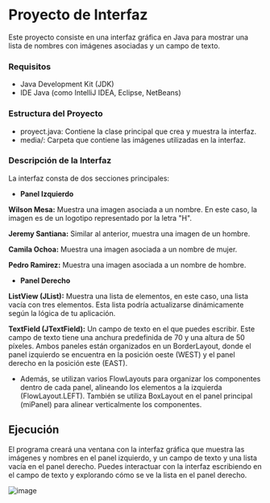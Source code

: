 # Proyecto de Interfaz
Este proyecto consiste en una interfaz gráfica en Java para mostrar una lista de nombres con imágenes asociadas y un campo de texto.

### Requisitos
- Java Development Kit (JDK)
- IDE Java (como IntelliJ IDEA, Eclipse, NetBeans)

### Estructura del Proyecto
- proyect.java: Contiene la clase principal que crea y muestra la interfaz.
- media/: Carpeta que contiene las imágenes utilizadas en la interfaz.

### Descripción de la Interfaz
La interfaz consta de dos secciones principales:

- **Panel Izquierdo**

**Wilson Mesa:** Muestra una imagen asociada a un nombre. En este caso, la imagen es de un logotipo representado por la letra "H".

**Jeremy Santiana:** Similar al anterior, muestra una imagen de un hombre.

**Camila Ochoa:** Muestra una imagen asociada a un nombre de mujer.

**Pedro Ramirez:** Muestra una imagen asociada a un nombre de hombre.

- **Panel Derecho**

**ListView (JList):** Muestra una lista de elementos, en este caso, una lista vacía con tres elementos. Esta lista podría actualizarse dinámicamente según la lógica de tu aplicación.

**TextField (JTextField):** Un campo de texto en el que puedes escribir. Este campo de texto tiene una anchura predefinida de 70 y una altura de 50 píxeles.
Ambos paneles están organizados en un BorderLayout, donde el panel izquierdo se encuentra en la posición oeste (WEST) y el panel derecho en la posición este (EAST).

- Además, se utilizan varios FlowLayouts para organizar los componentes dentro de cada panel, alineando los elementos a la izquierda (FlowLayout.LEFT). También se utiliza BoxLayout en el panel principal (miPanel) para alinear verticalmente los componentes.

## Ejecución 

El programa creará una ventana con la interfaz gráfica que muestra las imágenes y nombres en el panel izquierdo, y un campo de texto y una lista vacía en el panel derecho. Puedes interactuar con la interfaz escribiendo en el campo de texto y explorando cómo se ve la lista en el panel derecho.

![image](https://github.com/JeremySantiana/DeberPAG/assets/169096282/875d11d5-82ea-4c5b-8b10-0de16597e22a)
